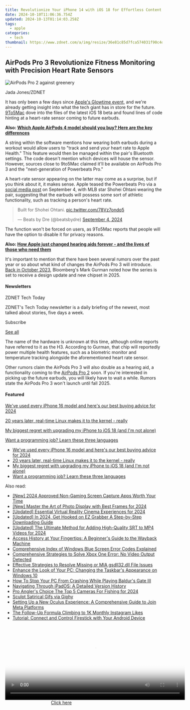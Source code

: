 ```yaml
---
title: Revolutionize Your iPhone 14 with iOS 18 for Effortless Content Production, as Featured on ZDNET
date: 2024-10-10T11:06:36.754Z
updated: 2024-10-13T01:14:03.258Z
tags:
  - apple
categories:
  - tech
thumbnail: https://www.zdnet.com/a/img/resize/36e81c85d7fca574031f90c4de8d85c8ac2fca93/2024/09/16/e8bd7f1f-3f97-4fe2-a404-d416d4b0fe8e/library-ios-18.jpg?width=170&height=96&fit=crop&auto=webp
---
```


## AirPods Pro 3 Revolutionize Fitness Monitoring with Precision Heart Rate Sensors

![AirPods Pro 2 against greenery](https://www.zdnet.com/a/img/resize/92700b1497aad4a9c15fef6746e00c17d4e62714/2024/09/10/7d27a44e-bec4-43ca-adba-61bcfd7b1e67/pro2-3.jpg?auto=webp&width=1280)

Jada Jones/ZDNET

It has only been a few days since [Apple's Glowtime event](https://www.zdnet.com/article/everything-apple-announced-at-iphone-16-event-airpods-apple-watch-series-10-ai-more/)[,](https://www.zdnet.com/article/everything-apple-announced-at-iphone-16-event-airpods-apple-watch-series-10-ai-more/#link={) and we're already getting insight into what the tech giant has in store for the future. [9To5Mac](https://9to5mac.com/2024/09/09/apple-testing-health-sensors-earbuds/#link={) dove into the files of the latest iOS 18 beta and found lines of code hinting at a heart-rate sensor coming to future earbuds.

**Also: [Which Apple AirPods 4 model should you buy? Here are the key differences](https://www.zdnet.com/article/which-apple-airpods-4-model-should-you-buy-here-are-the-key-differences/)**

A string within the software mentions how wearing both earbuds during a workout would allow users to "track and send your heart rate to Apple Health." This feature would then be managed within the pair's Bluetooth settings. The code doesn't mention which devices will house the sensor. However, sources close to 9to5Mac claimed it'll be available on AirPods Pro 3 and the "next-generation of Powerbeats Pro."

A heart-rate sensor appearing on the latter may come as a surprise, but if you think about it, it makes sense. Apple teased the Powerbeats Pro via a [social media post](https://x.com/beatsbydre/status/1831346598636626377) on September 4, with MLB star Shohei Ohtani wearing the pair, suggesting that the earbuds will possess some sort of athletic functionality, such as tracking a person's heart rate. 

> Built for Shohei Ohtani. [pic.twitter.com/78Vz7ondq5](https://t.co/78Vz7ondq5)
> 
> — Beats by Dre (@beatsbydre) [September 4, 2024](https://twitter.com/beatsbydre/status/1831346598636626377?ref%5Fsrc=twsrc^tfw)

The function won't be forced on users, as 9To5Mac reports that people will have the option to disable it for privacy reasons.

**Also: [How Apple just changed hearing aids forever - and the lives of those who need them](https://www.zdnet.com/article/how-apple-just-changed-hearing-aids-forever-and-the-lives-of-those-who-need-them/)**

It's important to mention that there have been several rumors over the past year or so about what kind of changes the AirPods Pro 3 will introduce. [Back in October 2023](https://www.bloomberg.com/news/articles/2023-10-25/apple-airpods-plans-4th-generation-low-end-3rd-generation-pro-and-usb-c-max), Bloomberg's Mark Gurman noted how the series is set to receive a design update and new chipset in 2025.

#### Newsletters

ZDNET Tech Today

ZDNET's Tech Today newsletter is a daily briefing of the newest, most talked about stories, five days a week.

 Subscribe

[See all](https://www.zdnet.com/newsletters/)

The name of the hardware is unknown at this time, although online reports have referred to it as the H3\. According to Gurman, that chip will reportedly power multiple health features, such as a biometric monitor and temperature tracking alongside the aforementioned heart rate sensor.

Other rumors claim the AirPods Pro 3 will also double as a hearing aid, a functionality coming to the [AirPods Pro 2](https://buy.geni.us/Proxy.ashx?TSID=368250&GR%5FURL=https%3A%2F%2Fwww.amazon.com%2FApple-Generation-Cancelling-Transparency-Personalized%2Fdp%2FB0D1XD1ZV3%2F%3Ftag%3Dzd-buy-button-20%26ascsubtag%3D%5F%5FCOM%5FCLICK%5FID%5F%5F%7Cdfb732cc-a457-490d-bf76-a5f6339739c9%7Cdtp&dtb=1) soon. If you're interested in picking up the future earbuds, you will likely have to wait a while. Rumors state the AirPods Pro 3 won't launch until fall 2025\. 

#### Featured

[We've used every iPhone 16 model and here's our best buying advice for 2024](https://www.zdnet.com/article/iphone-16-pro-max-buying-advice-2024/ "We've used every iPhone 16 model and here's our best buying advice for 2024")

[20 years later, real-time Linux makes it to the kernel - really](https://www.zdnet.com/article/20-years-later-real-time-linux-makes-it-to-the-kernel-really/ "20 years later, real-time Linux makes it to the kernel - really")

[My biggest regret with upgrading my iPhone to iOS 18 (and I'm not alone)](https://www.zdnet.com/article/my-biggest-regret-with-upgrading-my-iphone-to-ios-18-and-im-not-alone/ "My biggest regret with upgrading my iPhone to iOS 18 (and I'm not alone)")

[Want a programming job? Learn these three languages](https://www.zdnet.com/article/want-a-programming-job-learn-these-three-languages/ "Want a programming job? Learn these three languages")

* [We've used every iPhone 16 model and here's our best buying advice for 2024](https://www.zdnet.com/article/iphone-16-pro-max-buying-advice-2024/ "We've used every iPhone 16 model and here's our best buying advice for 2024")
* [20 years later, real-time Linux makes it to the kernel - really](https://www.zdnet.com/article/20-years-later-real-time-linux-makes-it-to-the-kernel-really/ "20 years later, real-time Linux makes it to the kernel - really")
* [My biggest regret with upgrading my iPhone to iOS 18 (and I'm not alone)](https://www.zdnet.com/article/my-biggest-regret-with-upgrading-my-iphone-to-ios-18-and-im-not-alone/ "My biggest regret with upgrading my iPhone to iOS 18 (and I'm not alone)")
* [Want a programming job? Learn these three languages](https://www.zdnet.com/article/want-a-programming-job-learn-these-three-languages/ "Want a programming job? Learn these three languages")

<ins class="adsbygoogle"
     style="display:block"
     data-ad-format="autorelaxed"
     data-ad-client="ca-pub-7571918770474297"
     data-ad-slot="1223367746"></ins>

<ins class="adsbygoogle"
     style="display:block"
     data-ad-client="ca-pub-7571918770474297"
     data-ad-slot="8358498916"
     data-ad-format="auto"
     data-full-width-responsive="true"></ins>

<span class="atpl-alsoreadstyle">Also read:</span>
<div><ul>
<li><a href="https://screen-sharing-recording.techidaily.com/new-2024-approved-non-gaming-screen-capture-apps-worth-your-time/"><u>[New] 2024 Approved Non-Gaming Screen Capture Apps Worth Your Time</u></a></li>
<li><a href="https://fox-cloud.techidaily.com/new-master-the-art-of-photo-display-with-best-frames-for-2024/"><u>[New] Master the Art of Photo Display with Best Frames for 2024</u></a></li>
<li><a href="https://fox-http.techidaily.com/updated-essential-virtual-reality-cinema-experiences-for-2024/"><u>[Updated] Essential Virtual Reality Cinema Experiences for 2024</u></a></li>
<li><a href="https://remote-screen-capture.techidaily.com/updated-in-2024-get-hooked-on-ez-grabber-a-step-by-step-downloading-guide/"><u>[Updated] In 2024, Get Hooked on EZ Grabber A Step-by-Step Downloading Guide</u></a></li>
<li><a href="https://article-tips.techidaily.com/updated-the-ultimate-method-for-adding-high-quality-srt-to-mp4-videos-for-2024/"><u>[Updated] The Ultimate Method for Adding High-Quality SRT to MP4 Videos for 2024</u></a></li>
<li><a href="https://tech-renaissance.techidaily.com/access-history-at-your-fingertips-a-beginners-guide-to-the-wayback-machine/"><u>Access History at Your Fingertips: A Beginner's Guide to the Wayback Machine</u></a></li>
<li><a href="https://tech-renaissance.techidaily.com/comprehensive-index-of-windows-blue-screen-error-codes-explained/"><u>Comprehensive Index of Windows Blue Screen Error Codes Explained</u></a></li>
<li><a href="https://tech-renaissance.techidaily.com/comprehensive-strategies-to-solve-xbox-one-error-no-video-output-detected/"><u>Comprehensive Strategies to Solve Xbox One Error: No Video Output Detected</u></a></li>
<li><a href="https://tech-renaissance.techidaily.com/effective-strategies-to-resolve-missing-or-mia-gsdll32dll-file-issues/"><u>Effective Strategies to Resolve Missing or MIA gsdll32.dll File Issues</u></a></li>
<li><a href="https://tech-renaissance.techidaily.com/enhance-the-look-of-your-pc-changing-the-taskbars-appearance-on-windows-10/"><u>Enhance the Look of Your PC: Changing the Taskbar's Appearance on Windows 10</u></a></li>
<li><a href="https://program-issues.techidaily.com/how-to-stop-your-pc-from-crashing-while-playing-baldurs-gate-iii/"><u>How To Stop Your PC From Crashing While Playing Baldur's Gate III</u></a></li>
<li><a href="https://tech-renaissance.techidaily.com/navigating-through-ipados-a-detailed-version-history/"><u>Navigating Through iPadOS: A Detailed Version History</u></a></li>
<li><a href="https://extra-support.techidaily.com/pro-anglers-choice-the-top-5-cameras-for-fishing-for-2024/"><u>Pro Angler's Choice The Top 5 Cameras For Fishing for 2024</u></a></li>
<li><a href="https://extra-lessons.techidaily.com/sculpt-satirical-gifs-via-giphy/"><u>Sculpt Satirical Gifs via Giphy</u></a></li>
<li><a href="https://tech-renaissance.techidaily.com/setting-up-a-new-oculus-experience-a-comprehensive-guide-to-join-meta-platforms/"><u>Setting Up a New Oculus Experience: A Comprehensive Guide to Join Meta Platforms</u></a></li>
<li><a href="https://instagram-videos.techidaily.com/the-follow-up-formula-climbing-to-1k-monthly-instagram-likes/"><u>The Follow-Up Formula Climbing to 1K Monthly Instagram Likes</u></a></li>
<li><a href="https://tech-renaissance.techidaily.com/tutorial-connect-and-control-firestick-with-your-android-device/"><u>Tutorial: Connect and Control Firestick with Your Android Device</u></a></li>
</ul></div>

<!-- affiliate ads begin -->
<span id="1983584">
					<video width="576" height="240" style="cursor:pointer"
           poster="//a.impactradius-go.com/display-clicktoplayimage/1983584.png"
           onclick="if(!this.playClicked){this.play();this.setAttribute('controls',true);this.playClicked=true;}">
	   <source src="//a.impactradius-go.com/display-ad/22993-1983584">
	   <img src="//a.impactradius-go.com/display-clicktoplayimage/1983584.png" style="border: none; height: 100%; width: 100%; object-fit: contain">
	</video>
	<div style="width:360px;text-align:center"><a href="javascript:window.open(decodeURIComponent('https%3A%2F%2Fhomestyler.sjv.io%2Fc%2F5597632%2F1983584%2F22993'), '_blank');void(0);">Click here</a></div>
</span>
<img height="0" width="0" src="https://imp.pxf.io/i/5597632/1983584/22993" style="position:absolute;visibility:hidden;" border="0" />
<!-- affiliate ads end -->

